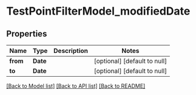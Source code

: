 # TestPointFilterModel_modifiedDate
## Properties

| Name | Type | Description | Notes |
|------------ | ------------- | ------------- | -------------|
| **from** | **Date** |  | [optional] [default to null] |
| **to** | **Date** |  | [optional] [default to null] |

[[Back to Model list]](../README.md#documentation-for-models) [[Back to API list]](../README.md#documentation-for-api-endpoints) [[Back to README]](../README.md)

